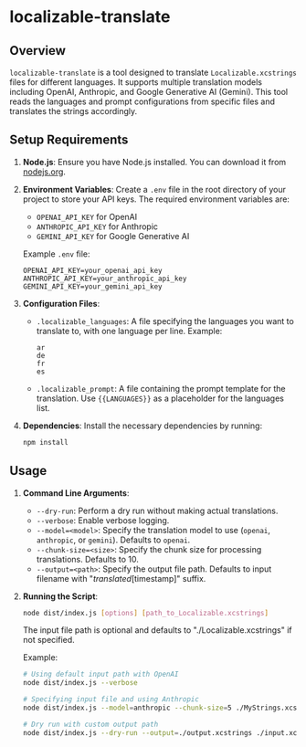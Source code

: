# localizable-translate
## Overview

`localizable-translate` is a tool designed to translate `Localizable.xcstrings` files for different languages. It supports multiple translation models including OpenAI, Anthropic, and Google Generative AI (Gemini). This tool reads the languages and prompt configurations from specific files and translates the strings accordingly.

## Setup Requirements

1. **Node.js**: Ensure you have Node.js installed. You can download it from [nodejs.org](https://nodejs.org/).

2. **Environment Variables**: Create a `.env` file in the root directory of your project to store your API keys. The required environment variables are:
   - `OPENAI_API_KEY` for OpenAI
   - `ANTHROPIC_API_KEY` for Anthropic
   - `GEMINI_API_KEY` for Google Generative AI

   Example `.env` file:
   ```
   OPENAI_API_KEY=your_openai_api_key
   ANTHROPIC_API_KEY=your_anthropic_api_key
   GEMINI_API_KEY=your_gemini_api_key
   ```
3. **Configuration Files**:
   - `.localizable_languages`: A file specifying the languages you want to translate to, with one language per line.
     Example:
     ```
     ar
     de
     fr
     es
     ```
   - `.localizable_prompt`: A file containing the prompt template for the translation. Use `{{LANGUAGES}}` as a placeholder for the languages list.

4. **Dependencies**: Install the necessary dependencies by running:
   ```bash
   npm install
   ```
## Usage

1. **Command Line Arguments**:
   - `--dry-run`: Perform a dry run without making actual translations.
   - `--verbose`: Enable verbose logging.
   - `--model=<model>`: Specify the translation model to use (`openai`, `anthropic`, or `gemini`). Defaults to `openai`.
   - `--chunk-size=<size>`: Specify the chunk size for processing translations. Defaults to 10.
   - `--output=<path>`: Specify the output file path. Defaults to input filename with "_translated_[timestamp]" suffix.

2. **Running the Script**:
   ```bash
   node dist/index.js [options] [path_to_Localizable.xcstrings]
   ```

   The input file path is optional and defaults to "./Localizable.xcstrings" if not specified.

   Example:
   ```bash
   # Using default input path with OpenAI
   node dist/index.js --verbose

   # Specifying input file and using Anthropic
   node dist/index.js --model=anthropic --chunk-size=5 ./MyStrings.xcstrings

   # Dry run with custom output path
   node dist/index.js --dry-run --output=./output.xcstrings ./input.xcstrings
   ```
